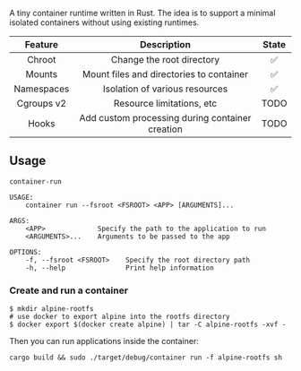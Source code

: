 A tiny container runtime written in Rust. The idea is to support a minimal isolated containers without using existing runtimes.

|        Feature        |                   Description                   |                                                State                                                |
| :-------------------: | :---------------------------------------------: | :-------------------------------------------------------------------------------------------------: |
|        Chroot         |            Change the root directory            |                                                  ✅                                                  |
|        Mounts         |    Mount files and directories to container     |                                                  ✅                                                  |
|      Namespaces       |         Isolation of various resources          |                                                  ✅                                                  |
|      Cgroups v2       |            Resource limitations, etc            |                                                  TODO                                                 |
|         Hooks         | Add custom processing during container creation |                                                  TODO                                                 |


## Usage 

```
container-run 

USAGE:
    container run --fsroot <FSROOT> <APP> [ARGUMENTS]...

ARGS:
    <APP>             Specify the path to the application to run
    <ARGUMENTS>...    Arguments to be passed to the app

OPTIONS:
    -f, --fsroot <FSROOT>    Specify the root directory path
    -h, --help               Print help information
```

### Create and run a container


```
$ mkdir alpine-rootfs
# use docker to export alpine into the rootfs directory
$ docker export $(docker create alpine) | tar -C alpine-rootfs -xvf -
```

Then you can run applications inside the container:

```
cargo build && sudo ./target/debug/container run -f alpine-rootfs sh
```